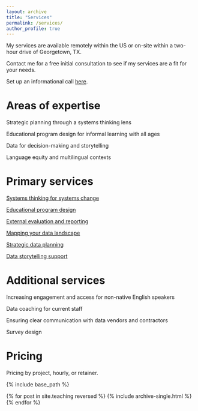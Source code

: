 ```yaml
---
layout: archive
title: "Services"
permalink: /services/
author_profile: true
---
```


My services are available remotely within the US or on-site within a two-hour drive of Georgetown, TX. 

Contact me for a free initial consultation to see if my services are a fit for your needs. 

Set up an informational call [here](https://cal.com/catherinebrockway).

# Areas of expertise

Strategic planning through a systems thinking lens

Educational program design for informal learning with all ages

Data for decision-making and storytelling

Language equity and multilingual contexts

# Primary services

[Systems thinking for systems change](https://geoling.github.io/services/systemsthinking)

[Educational program design](https://geoling.github.io/services/educational_program_design)

[External evaluation and reporting](https://geoling.github.io/services/evaluation_reporting)

[Mapping your data landscape](https://geoling.github.io/services/datalandscape)

[Strategic data planning](https://geoling.github.io/services/strategicdataplanning)

[Data storytelling support](https://geoling.github.io/services/datastorytelling)

# Additional services

Increasing engagement and access for non-native English speakers

Data coaching for current staff

Ensuring clear communication with data vendors and contractors

Survey design

# Pricing

Pricing by project, hourly, or retainer. 



{% include base_path %}

{% for post in site.teaching reversed %}
  {% include archive-single.html %}
{% endfor %}
